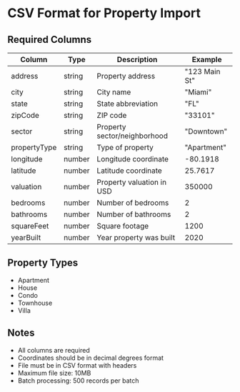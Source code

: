 # CSV Format for Property Import

## Required Columns

| Column | Type | Description | Example |
|--------|------|-------------|---------|
| address | string | Property address | "123 Main St" |
| city | string | City name | "Miami" |
| state | string | State abbreviation | "FL" |
| zipCode | string | ZIP code | "33101" |
| sector | string | Property sector/neighborhood | "Downtown" |
| propertyType | string | Type of property | "Apartment" |
| longitude | number | Longitude coordinate | -80.1918 |
| latitude | number | Latitude coordinate | 25.7617 |
| valuation | number | Property valuation in USD | 350000 |
| bedrooms | number | Number of bedrooms | 2 |
| bathrooms | number | Number of bathrooms | 2 |
| squareFeet | number | Square footage | 1200 |
| yearBuilt | number | Year property was built | 2020 |

## Property Types
- Apartment
- House
- Condo
- Townhouse
- Villa

## Notes
- All columns are required
- Coordinates should be in decimal degrees format
- File must be in CSV format with headers
- Maximum file size: 10MB
- Batch processing: 500 records per batch